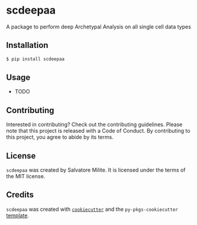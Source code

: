 # scdeepaa

A package to perform deep Archetypal Analysis on all single cell data types

## Installation

```bash
$ pip install scdeepaa
```

## Usage

- TODO

## Contributing

Interested in contributing? Check out the contributing guidelines. Please note that this project is released with a Code of Conduct. By contributing to this project, you agree to abide by its terms.

## License

`scdeepaa` was created by Salvatore Milite. It is licensed under the terms of the MIT license.

## Credits

`scdeepaa` was created with [`cookiecutter`](https://cookiecutter.readthedocs.io/en/latest/) and the `py-pkgs-cookiecutter` [template](https://github.com/py-pkgs/py-pkgs-cookiecutter).

